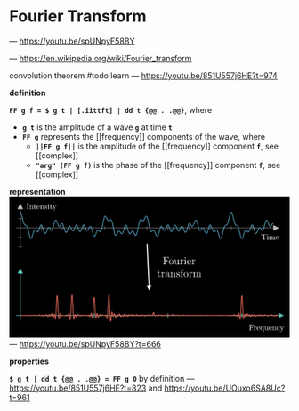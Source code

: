 # Fourier Transform

&mdash; <https://youtu.be/spUNpyF58BY>

&mdash; <https://en.wikipedia.org/wiki/Fourier_transform>

convolution theorem #todo learn &mdash; <https://youtu.be/851U557j6HE?t=974>

**definition**

**`FF g f = $ g t | [.iittft] | dd t {@@ . .@@}`**, where

- **`g t`** is the amplitude of a wave **`g`** at time **`t`**
- **`FF g`** represents the [[frequency]] components of the wave, where
  - **`||FF g f||`** is the amplitude of the [[frequency]] component **`f`**, see [[complex]]
  - **`"arg" (FF g f)`** is the phase of the [[frequency]] component **`f`**, see [[complex]]

**representation** ![](20221103111349.png) &mdash; <https://youtu.be/spUNpyF58BY?t=666>

**properties**

**`$ g t | dd t {@@ . .@@} = FF g 0`** by definition &mdash; <https://youtu.be/851U557j6HE?t=823> and <https://youtu.be/UOuxo6SA8Uc?t=961>
